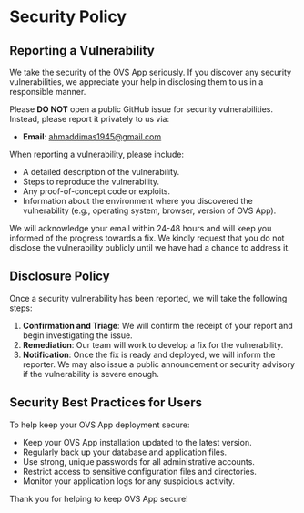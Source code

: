 # Security Policy

## Reporting a Vulnerability

We take the security of the OVS App seriously. If you discover any security vulnerabilities, we appreciate your help in disclosing them to us in a responsible manner.

Please **DO NOT** open a public GitHub issue for security vulnerabilities. Instead, please report it privately to us via:

-   **Email**: ahmaddimas1945@gmail.com

When reporting a vulnerability, please include:

-   A detailed description of the vulnerability.
-   Steps to reproduce the vulnerability.
-   Any proof-of-concept code or exploits.
-   Information about the environment where you discovered the vulnerability (e.g., operating system, browser, version of OVS App).

We will acknowledge your email within 24-48 hours and will keep you informed of the progress towards a fix. We kindly request that you do not disclose the vulnerability publicly until we have had a chance to address it.

## Disclosure Policy

Once a security vulnerability has been reported, we will take the following steps:

1.  **Confirmation and Triage**: We will confirm the receipt of your report and begin investigating the issue.
2.  **Remediation**: Our team will work to develop a fix for the vulnerability.
3.  **Notification**: Once the fix is ready and deployed, we will inform the reporter. We may also issue a public announcement or security advisory if the vulnerability is severe enough.

## Security Best Practices for Users

To help keep your OVS App deployment secure:

-   Keep your OVS App installation updated to the latest version.
-   Regularly back up your database and application files.
-   Use strong, unique passwords for all administrative accounts.
-   Restrict access to sensitive configuration files and directories.
-   Monitor your application logs for any suspicious activity.

Thank you for helping to keep OVS App secure!
